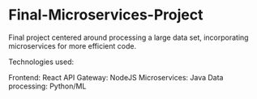 # Final-Microservices-Project
Final project centered around processing a large data set, incorporating microservices for more efficient code.

Technologies used:

Frontend: React
API Gateway: NodeJS
Microservices: Java
Data processing: Python/ML

